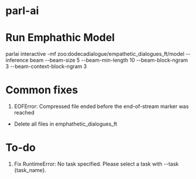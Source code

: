 # parl-ai

# Run Emphathic Model
parlai interactive -mf zoo:dodecadialogue/empathetic_dialogues_ft/model --inference beam --beam-size 5 --beam-min-length 10 --beam-block-ngram 3 --beam-context-block-ngram 3

# Common fixes

1. EOFError: Compressed file ended before the end-of-stream marker was reached
- Delete all files in emphathetic_dialogues_ft

# To-do
1. Fix RuntimeError: No task specified. Please select a task with --task {task_name}.